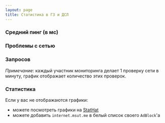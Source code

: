 ```yaml
---
layout: page
title: Статистика в ГЗ и ДСЛ
---
```


### Средний пинг (в мс)

<script>StatHatEmbed.render({s1: '75DP', w: 600, h: 300, tf: 'half_compare', style: 'fill', title: 'Средний пинг (в мс)'});</script>

### Проблемы с сетью

<script>StatHatEmbed.render({s1: 'HJhm', w: 600, h: 300, tf: 'half_compare', style: 'fill', title: 'Проблемы с сетью'});</script>

### Запросов

<script>StatHatEmbed.render({s1: 'H1KY', w: 600, h: 300, tf: 'half_compare', style: 'fill', title: 'Запросов'});</script>

_Примечание_: каждый участник мониторинга делает 1 проверку сети в минуту, график отображает количество этих проверок.

### Статистика 

Если у вас не отображаются графики:
- можете посмотреть графики на [StatHat](https://www.stathat.com/cards/YSY4cWqWLV44)
- можете добавить `internet.msut.me` в белый список своего `AdBlock`'a

